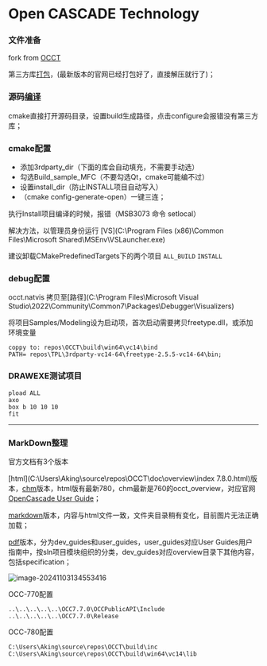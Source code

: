Open CASCADE Technology
=======================

### 文件准备

fork from [OCCT](https://github.com/search?q=occ&type=repositories)


第三方库[打包](https://github.com/Open-Cascade-SAS/OCCT/releases/download/V7_8_0/3rdparty-vc14-64.zip)，(最新版本的官网已经打包好了，直接解压就行了)；

### 源码[编译](https://zhuanlan.zhihu.com/p/536502638)

cmake直接打开源码目录，设置build生成路径，点击configure会报错没有第三方库；

### cmake配置

- 添加3rdparty_dir（下面的库会自动填充，不需要手动选）
- 勾选Build_sample_MFC（不要勾选Qt，cmake可能编不过）
- 设置install_dir（防止INSTALL项目自动写入）
- （cmake config-generate-open）一键三连；

执行Install项目编译的时候，报错（MSB3073 命令 setlocal）

解决方法，以管理员身份运行 [VS](C:\Program Files (x86)\Common Files\Microsoft Shared\MSEnv\VSLauncher.exe)

建议卸载CMakePredefinedTargets下的两个项目 `ALL_BUILD` `INSTALL`



### debug配置

occt.natvis 拷贝至[路径](C:\Program Files\Microsoft Visual Studio\2022\Community\Common7\Packages\Debugger\Visualizers\)

将项目Samples/Modeling设为启动项，首次启动需要拷贝freetype.dll，或添加环境变量

```
coppy to: repos\OCCT\build\win64\vc14\bind
PATH= repos\TPL\3rdparty-vc14-64\freetype-2.5.5-vc14-64\bin;

```

### DRAWEXE测试项目

```
pload ALL
axo
box b 10 10 10
fit
```

---

### MarkDown整理

官方文档有3个版本

[html](C:\Users\Aking\source\repos\OCCT\doc\overview\index 7.8.0.html)版本，[chm](C:\Users\Aking\source\repos\OCCT\doc\occt_overview.chm)版本，html版有最新780，chm最新是760的occt_overview，对应官网[OpenCascade User Guide](https://dev.opencascade.org/doc/overview/html/user_guides.html)；

[markdown](C:\Users\Aking\source\repos\OCCT\dox)版本，内容与html文件一致，文件夹目录稍有变化，目前图片无法正确加载；

[pdf](C:\Users\Aking\source\repos\OCCT\doc\pdf\dev_guides)版本，分为dev_guides和user_guides，user_guides对应User Guides用户指南中，按sln项目模块组织的分类，dev_guides对应overview目录下其他内容，包括specification；



![image-20241103134553416](C:/Users/Aking/AppData/Roaming/Typora/typora-user-images/image-20241103134553416.png)



OCC-770配置

```
..\..\..\..\..\OCC7.7.0\OCCPublicAPI\Include
..\..\..\..\..\OCC7.7.0\Release
```

OCC-780配置

```
C:\Users\Aking\source\repos\OCCT\build\inc
C:\Users\Aking\source\repos\OCCT\build\win64\vc14\lib
```

